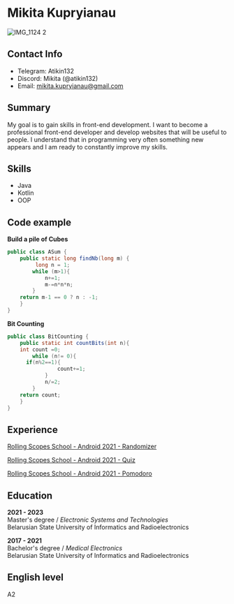 # Mikita Kupryianau
![IMG_1124 2](https://github.com/user-attachments/assets/0b9cfc6f-dc63-4124-9842-2af4a97c2e52)

## Contact Info
* Telegram: Atikin132
* Discord: Mikita (@atikin132)
* Email: mikita.kupryianau@gmail.com

## Summary
My goal is to gain skills in front-end development. I want to become a professional front-end developer and develop websites that will be useful to people. I understand that in programming very often something new appears and I am ready to constantly improve my skills.

## Skills
* Java
* Kotlin
* OOP

## Code example
**Build a pile of Cubes**
```java
public class ASum {
	public static long findNb(long m) {
		 long n = 1;
        while (m>1){
            n+=1;
            m-=n*n*n;
        }
    return m-1 == 0 ? n : -1;
	}	
}
```  

**Bit Counting**
```java
public class BitCounting {
	public static int countBits(int n){
    int count =0;
		while (n!= 0){
      if(n%2==1){
		        count+=1;
		    }
		    n/=2;
		}
    return count;
	}
}
```

## Experience

[Rolling Scopes School - Android 2021 - Randomizer](https://github.com/Atikin132/rsschool2021-Android-task-randomizer)

[Rolling Scopes School - Android 2021 - Quiz](https://github.com/Atikin132/rsschool2021-Android-task-quiz)

[Rolling Scopes School - Android 2021 - Pomodoro](https://github.com/Atikin132/RSShool2021-Android-task-Pomodoro)

## Education
**2021 - 2023**  
Master's degree / *Electronic Systems and Technologies*  
Belarusian State University of Informatics and Radioelectronics

**2017 - 2021**  
Bachelor's degree / *Medical Electronics*  
Belarusian State University of Informatics and Radioelectronics

## English level
A2
